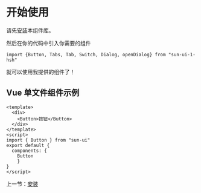 # 开始使用
请先[安装](#/doc/install)本组件库。

然后在你的代码中引入你需要的组件

```
import {Button, Tabs, Tab, Switch, Dialog, openDialog} from "sun-ui-1-hsh"
```

就可以使用我提供的组件了！

## Vue 单文件组件示例


```
<template>
  <div>
    <Button>按钮</Button>
  </div>
</template>
<script>
import { Button } from "sun-ui"
export default {
  components: {
    Button
    }
}
</script>
```

上一节：[安装](#/doc/install)